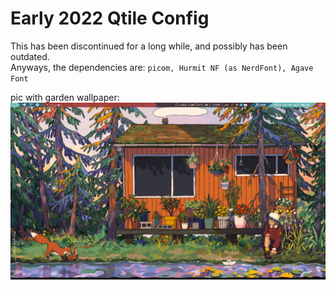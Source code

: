 # Early 2022 Qtile Config

This has been discontinued for a long while, and possibly has been outdated.  
Anyways, the dependencies are: `picom, Hurmit NF (as NerdFont), Agave Font`  
  
pic with garden wallpaper:
![screenshot](./screenshots/garden.png)
